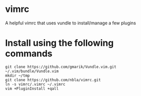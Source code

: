 # vimrc

A helpful vimrc that uses vundle to install/manage a few plugins

# Install using the following commands 

```
git clone https://github.com/gmarik/Vundle.vim.git ~/.vim/bundle/Vundle.vim
mkdir ~/tmp
git clone https://github.com/nbla/vimrc.git
ln -s vimrc/.vimrc ~/.vimrc
vim +PluginInstall +qall
```
